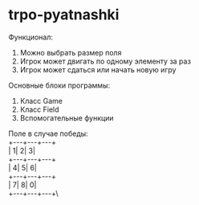 # trpo-pyatnashki

Функционал:

1) Можно выбрать размер поля
2) Игрок может двигать по одному элементу за раз
3) Игрок может сдаться или начать новую игру

Основные блоки программы:

1) Класс Game
2) Класс Field
3) Вспомогательные функции

Поле в случае победы: \
+---+---+---+\
|  1|  2|  3|\
+---+---+---+\
|  4|  5|  6|\
+---+---+---+\
|  7|  8|  0|\
+---+---+---+\